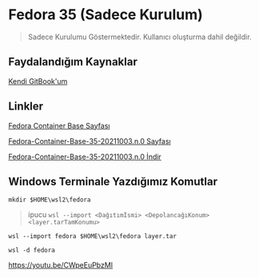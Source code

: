 # Fedora 35 (Sadece Kurulum)
> Sadece Kurulumu Göstermektedir. Kullanıcı oluşturma dahil değildir.

## Faydalandığım Kaynaklar

[Kendi GitBook'um](https://herrwinfried.gitbook.io/tr/wslg/fedora/fedora-35-wsl2-wslg-yuekleme)

## Linkler

[Fedora Container Base Sayfası](https://koji.fedoraproject.org/koji/packageinfo?packageID=26387)

[Fedora-Container-Base-35-20211003.n.0 Sayfası](https://koji.fedoraproject.org/koji/buildinfo?buildID=1839635)

[Fedora-Container-Base-35-20211003.n.0 İndir](https://kojipkgs.fedoraproject.org//packages/Fedora-Container-Base/35/20211003.n.0/images/Fedora-Container-Base-35-20211003.n.0.x86_64.tar.xz)

## Windows Terminale Yazdığımız Komutlar

```
mkdir $HOME\wsl2\fedora
```
> ipucu `wsl --import <Dağıtımİsmi> <DepolancağıKonum> <layer.tarTamKonumu>`

```
wsl --import fedora $HOME\wsl2\fedora layer.tar
```

```
wsl -d fedora
```
https://youtu.be/CWpeEuPbzMI
